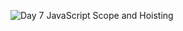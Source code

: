 ![Day 7 JavaScript Scope and Hoisting](https://res.cloudinary.com/dj2j9slz5/image/upload/v1719948594/edulane.co-JavaScript-Basic-Day-7_f4n24d.png)